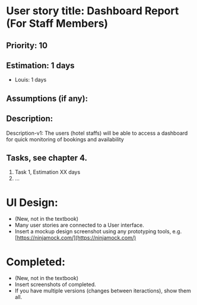 # User story title: Dashboard Report (For Staff Members)


## Priority: 10


## Estimation: 1 days
* Louis: 1 days


## Assumptions (if any):


## Description:
Description-v1: The users (hotel staffs) will be able to access a dashboard for quick monitoring of bookings and availability


## Tasks, see chapter 4.
1. Task 1, Estimation XX days
2. ...


# UI Design:
* (New, not in the textbook) 
* Many user stories are connected to a User interface.
* Insert a mockup design screenshot using any prototyping tools, e.g. [https://ninjamock.com/](https://ninjamock.com/)

# Completed:
* (New, not in the textbook) 
* Insert screenshots of completed. 
* If you have multiple versions (changes between iteractions), show them all.
